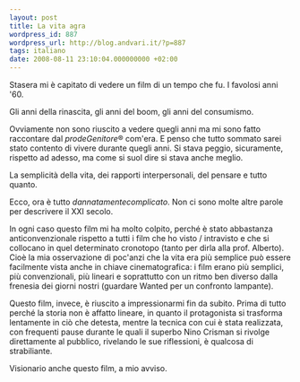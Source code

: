 ```yaml
---
layout: post
title: La vita agra
wordpress_id: 887
wordpress_url: http://blog.andvari.it/?p=887
tags: italiano
date: 2008-08-11 23:10:04.000000000 +02:00
---
```

Stasera mi è capitato di vedere un film di un tempo che fu. I favolosi anni '60.

Gli anni della rinascita, gli anni del boom, gli anni del consumismo.

Ovviamente non sono riuscito a vedere quegli anni ma mi sono fatto raccontare dal <em>prodeGenitore</em>® com'era. E penso che tutto sommato sarei stato contento di vivere durante quegli anni. Si stava peggio, sicuramente, rispetto ad adesso, ma come si suol dire si stava anche meglio.

La semplicità della vita, dei rapporti interpersonali, del pensare e tutto quanto.

Ecco, ora è tutto <em>dannatamentecomplicato</em>. Non ci sono molte altre parole per descrivere il XXI secolo.

In ogni caso questo film mi ha molto colpito, perché è stato abbastanza anticonvenzionale rispetto a tutti i film che ho visto / intravisto e che si collocano in quel determinato cronotopo (tanto per dirla alla prof. Alberto). Cioè la mia osservazione di poc'anzi che la vita era più semplice può essere facilmente vista anche in chiave cinematografica: i film erano più semplici, più convenzionali, più lineari e soprattutto con un ritmo ben diverso dalla frenesia dei giorni nostri (guardare Wanted per un confronto lampante).

Questo film, invece, è riuscito a impressionarmi fin da subito. Prima di tutto perché la storia non è affatto lineare, in quanto il protagonista si trasforma lentamente in ciò che detesta, mentre la tecnica con cui è stata realizzata, con frequenti pause durante le quali il superbo Nino Crisman si rivolge direttamente al pubblico, rivelando le sue riflessioni, è qualcosa di strabiliante.

Visionario anche questo film, a mio avviso.
